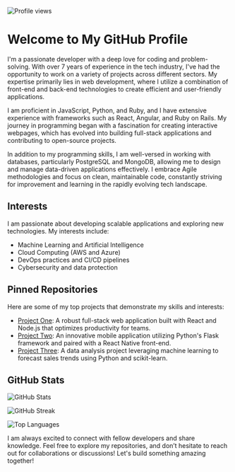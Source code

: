![Profile views](https://komarev.com/ghpvc/?username=satterfielddaisy1995)

# Welcome to My GitHub Profile

I'm a passionate developer with a deep love for coding and problem-solving. With over 7 years of experience in the tech industry, I've had the opportunity to work on a variety of projects across different sectors. My expertise primarily lies in web development, where I utilize a combination of front-end and back-end technologies to create efficient and user-friendly applications.

I am proficient in JavaScript, Python, and Ruby, and I have extensive experience with frameworks such as React, Angular, and Ruby on Rails. My journey in programming began with a fascination for creating interactive webpages, which has evolved into building full-stack applications and contributing to open-source projects.

In addition to my programming skills, I am well-versed in working with databases, particularly PostgreSQL and MongoDB, allowing me to design and manage data-driven applications effectively. I embrace Agile methodologies and focus on clean, maintainable code, constantly striving for improvement and learning in the rapidly evolving tech landscape.

## Interests

I am passionate about developing scalable applications and exploring new technologies. My interests include:

- Machine Learning and Artificial Intelligence
- Cloud Computing (AWS and Azure)
- DevOps practices and CI/CD pipelines
- Cybersecurity and data protection

## Pinned Repositories

Here are some of my top projects that demonstrate my skills and interests:

- [Project One](https://github.com/satterfielddaisy1995/project-one): A robust full-stack web application built with React and Node.js that optimizes productivity for teams.
- [Project Two](https://github.com/satterfielddaisy1995/project-two): An innovative mobile application utilizing Python's Flask framework and paired with a React Native front-end.
- [Project Three](https://github.com/satterfielddaisy1995/project-three): A data analysis project leveraging machine learning to forecast sales trends using Python and scikit-learn.

## GitHub Stats

![GitHub Stats](https://github-readme-stats.vercel.app/api?username=satterfielddaisy1995&show_icons=true&hide_border=true&count_private=true&theme=radical)

![GitHub Streak](https://github-readme-streak-stats.herokuapp.com/?user=satterfielddaisy1995&theme=radical)

![Top Languages](https://github-readme-stats.vercel.app/api/top-langs/?username=satterfielddaisy1995&layout=compact&theme=radical)

I am always excited to connect with fellow developers and share knowledge. Feel free to explore my repositories, and don’t hesitate to reach out for collaborations or discussions! Let's build something amazing together!
